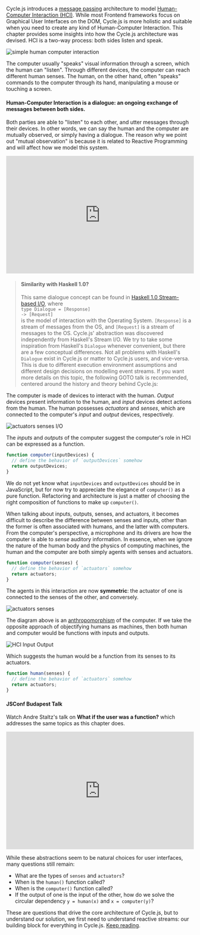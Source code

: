 Cycle.js introduces a [message passing](https://en.wikipedia.org/wiki/Message_passing) architecture to model [Human-Computer Interaction (HCI)](https://en.wikipedia.org/wiki/Human%E2%80%93computer_interaction). While most Frontend frameworks focus on Graphical User Interfaces on the DOM, Cycle.js is more holistic and suitable when you need to create any kind of Human-Computer Interaction. This chapter provides some insights into how the Cycle.js architecture was devised. HCI is a two-way process: both sides listen and speak.

![simple human computer interaction](img/simple-human-computer.svg)

The computer usually "speaks" visual information through a screen, which the human can "listen". Through different devices, the computer can reach different human senses. The human, on the other hand, often "speaks" commands to the computer through its hand, manipulating a mouse or touching a screen.

#### Human-Computer Interaction is a dialogue: an ongoing exchange of messages between both sides.

Both parties are able to "listen" to each other, and utter messages through their devices. In other words, we can say the human and the computer are mutually observed, or simply having a dialogue. The reason why we point out "mutual observation" is because it is related to Reactive Programming and will affect how we model this system.

<p>
  <iframe width="100%" height="315" src="https://www.youtube.com/embed/Tkjg179M-Nc" frameborder="0" allowfullscreen></iframe>
</p>

> #### Similarity with Haskell 1.0?
> This same dialogue concept can be found in <a href="https://www.haskell.org/definition/haskell-report-1.0.ps.gz">Haskell 1.0 Stream-based I/O</a>, where<br /><code>type Dialogue = [Response] -> [Request]</code><br />is the model of interaction with the Operating System. <code>[Response]</code> is a stream of messages from the OS, and <code>[Request]</code> is a stream of messages to the OS.
> Cycle.js' abstraction was discovered independently from Haskell's Stream I/O. We try to take some inspiration from Haskell's <code>Dialogue</code> whenever convenient, but there are a few conceptual differences. Not all problems with Haskell's <code>Dialogue</code> exist in Cycle.js or matter to Cycle.js users, and vice-versa. This is due to different execution environment assumptions and different design decisions on modelling event streams. If you want more details on this topic, the following GOTO talk is recommended, centered around the history and theory behind Cycle.js:

The computer is made of devices to interact with the human. *Output* devices present information to the human, and *input* devices detect actions from the human. The human possesses *actuators* and *senses*, which are connected to the computer's *input* and *output* devices, respectively.

![actuators senses I/O](/img/actuators-senses-input-output.svg)

The *inputs* and *outputs* of the computer suggest the computer's role in HCI can be expressed as a function.

```javascript
function computer(inputDevices) {
  // define the behavior of `outputDevices` somehow
  return outputDevices;
}
```

We do not yet know what `inputDevices` and `outputDevices` should be in JavaScript, but for now try to appreciate the elegance of `computer()` as a pure function. Refactoring and architecture is just a matter of choosing the right composition of functions to make up `computer()`.

When talking about inputs, outputs, senses, and actuators, it becomes difficult to describe the difference between senses and inputs, other than the former is often associated with humans, and the latter with computers. From the computer's perspective, a microphone and its drivers are how the computer is able to *sense* auditory information. In essence, when we ignore the nature of the human body and the physics of computing machines, the human and the computer are both simply agents with senses and actuators.

```javascript
function computer(senses) {
  // define the behavior of `actuators` somehow
  return actuators;
}
```

The agents in this interaction are now **symmetric**: the actuator of one is connected to the senses of the other, and conversely.

![actuators senses](/img/actuators-senses.svg)

The diagram above is an [anthropomorphism](https://en.wikipedia.org/wiki/Anthropomorphism) of the computer. If we take the opposite approach of objectifying humans as machines, then both human and computer would be functions with inputs and outputs.

![HCI Input Output](/img/hci-inputs-outputs.svg)

Which suggests the human would be a function from its senses to its actuators.

```javascript
function human(senses) {
  // define the behavior of `actuators` somehow
  return actuators;
}
```

#### JSConf Budapest Talk

Watch Andre Staltz's talk on **What if the user was a function?** which addresses the same topics as this chapter does.

<p>
  <iframe width="100%" height="315" src="https://www.youtube.com/embed/1zj7M1LnJV4" frameborder="0" allowfullscreen></iframe>
</p>

While these abstractions seem to be natural choices for user interfaces, many questions still remain:

- What are the types of `senses` and `actuators`?
- When is the `human()` function called?
- When is the `computer()` function called?
- If the output of one is the input of the other, how do we solve the circular dependency `y = human(x)` and `x = computer(y)`?

These are questions that drive the core architecture of Cycle.js, but to understand our solution, we first need to understand reactive streams: our building block for everything in Cycle.js. [Keep reading](/streams.html).
